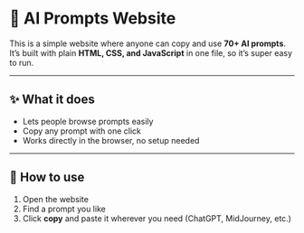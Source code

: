 # 🌟 AI Prompts Website  

This is a simple website where anyone can copy and use **70+ AI prompts**.  
It’s built with plain **HTML, CSS, and JavaScript** in one file, so it’s super easy to run.  

---

## ✨ What it does  
- Lets people browse prompts easily  
- Copy any prompt with one click  
- Works directly in the browser, no setup needed  

---

## 🚀 How to use  
1. Open the website  
2. Find a prompt you like  
3. Click **copy** and paste it wherever you need (ChatGPT, MidJourney, etc.)  


